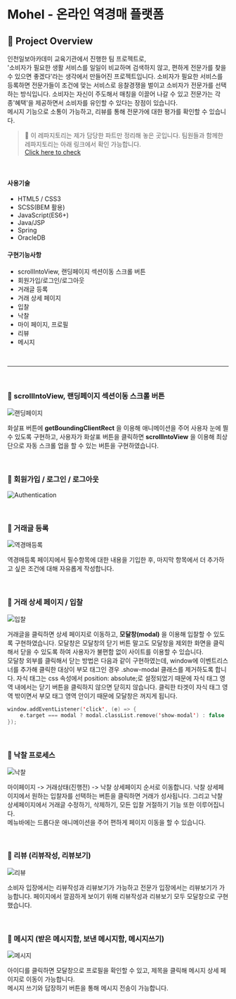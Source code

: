 # Mohel - 온라인 역경매 플랫폼
## 🌟 Project Overview
인천일보아카데미 교육기관에서 진행한 팀 프로젝트로, <br>
'소비자가 필요한 생활 서비스를 일일이 비교하며 검색하지 않고, 편하게 전문가를 찾을 수 있으면 좋겠다'라는 생각에서 만들어진 프로젝트입니다. 소비자가 필요한 서비스를 등록하면 전문가들이 조건에 맞는 서비스로 응찰경쟁을 벌이고 소비자가 전문가를 선택하는 방식입니다. 소비자는 자신이 주도해서 매칭을 이끌어 나갈 수 있고 전문가는 각종'혜택'을 제공하면서 소비자를 유인할 수 있다는 장점이 있습니다. <br>
메시지 기능으로 소통이 가능하고, 리뷰를 통해 전문가에 대한 평가를 확인할 수 있습니다. <br>
 > 🚀 이 레파지토리는 제가 담당한 파트만 정리해 놓은 곳입니다. 팀원들과 함께한 레파지토리는 아래 링크에서 확인 가능합니다. <br>
 [Click here to check](https://github.com/SookyeongLee/BAO)
 
 <br>
 
#### 사용기술
* HTML5 / CSS3
* SCSS(BEM 활용)
* JavaScript(ES6+)
* Java/JSP
* Spring
* OracleDB 
#### 구현기능사항
* scrollIntoView, 랜딩페이지 섹션이동 스크롤 버튼
* 회원가입/로그인/로그아웃
* 거래글 등록
* 거래 상세 페이지
* 입찰
* 낙찰
* 마이 페이지, 프로필
* 리뷰
* 메시지
<br>

---

<br>

### 🌟 scrollIntoView, 랜딩페이지 섹션이동 스크롤 버튼
![랜딩페이지](https://user-images.githubusercontent.com/74999421/115503645-bab0eb80-a2b1-11eb-9964-42e0926584f2.gif)

화살표 버튼에 **getBoundingClientRect** 을 이용해 애니메이션을 주어 사용자 눈에 띌 수 있도록  구현하고, 사용자가 화살표 버튼을 클릭하면 **scrollIntoView** 을 이용해 최상단으로 자동 스크롤 업을 할 수 있는 버튼을 구현하였습니다.
 
<br>
 
### 🌟 회원가입 / 로그인 / 로그아웃
![Authentication](https://user-images.githubusercontent.com/74999421/115509538-86412d80-a2b9-11eb-859b-1292e6bb5114.gif)
 
 <br>
 
 ### 🌟 거래글 등록
![역경매등록](https://user-images.githubusercontent.com/74999421/115650820-f48efa00-a364-11eb-8b4e-b8f6a303003f.gif)

 역경매등록 페이지에서 필수항목에 대한 내용을 기입한 후, 마지막 항목에서 더 추가하고 싶은 조건에 대해 자유롭게 작성합니다.
 
 <br>
 
### 🌟 거래 상세 페이지 / 입찰
![입찰](https://user-images.githubusercontent.com/74999421/115520473-29e40b00-a2c5-11eb-9919-c748ef77ab4b.gif)
 
거래글을 클릭하면 상세 페이지로 이동하고, **모달창(modal)** 을 이용해 입찰할 수 있도록 구현하였습니다. 모달창은 모달창의 닫기 버튼 말고도 모달창을 제외한 화면을 클릭해서 닫을 수 있도록 하여 사용자가 불편함 없이 사이트를 이용할 수 있습니다. <br>
모달창 외부를 클릭해서 닫는 방법은 다음과 같이 구현하였는데, window에 이벤트리스너를 추가해 클릭한 대상이 부모 태그인 경우 .show-modal 클래스를 제거하도록 합니다. 자식 태그는 css 속성에서 position: absolute;로 설정되었기 때문에 자식 태그 영역 내에서는 닫기 버튼을 클릭하지 않으면 닫히지 않습니다. 클릭한 타겟이 자식 태그 영역 밖이면서 부모 태그 영역 안이기 때문에 모달창은 꺼지게 됩니다.
```swift
window.addEventListener('click', (e) => {
    e.target === modal ? modal.classList.remove('show-modal') : false
});
```

<br>

### 🌟 낙찰 프로세스
![낙찰](https://user-images.githubusercontent.com/74999421/115652863-06729c00-a369-11eb-9439-962c95812a9d.gif)

마이페이지 -> 거래상태(진행전) -> 낙찰 상세페이지 순서로 이동합니다. 낙찰 상세페이지에서 원하는 입찰자를 선택하는 버튼을 클릭하면 거래가 성사됩니다. 그리고 낙찰 상세페이지에서 거래글 수정하기, 삭제하기, 모든 입찰 거절하기 기능 또한 이루어집니다. <br>
메뉴바에는 드롭다운 애니메이션을 주어 편하게 페이지 이동을 할 수 있습니다.
 
 <br>
 
### 🌟 리뷰 (리뷰작성, 리뷰보기)
![리뷰](https://user-images.githubusercontent.com/74999421/115520545-3b2d1780-a2c5-11eb-8e1f-30abae1f2ae5.gif)
 
소비자 입장에서는 리뷰작성과 리뷰보기가 가능하고 전문가 입장에서는 리뷰보기가 가능합니다. 페이지에서 깔끔하게 보이기 위해 리뷰작성과 리뷰보기 모두 모달창으로 구현했습니다. 

<br>
 
### 🌟 메시지 (받은 메시지함, 보낸 메시지함, 메시지쓰기)
![메시지](https://user-images.githubusercontent.com/74999421/115526990-95c97200-a2cb-11eb-8fb7-c8686f67cada.gif)

아이디를 클릭하면 모달창으로 프로필을 확인할 수 있고, 제목을 클릭해 메시지 상세 페이지로 이동이 가능합니다. <br>
메시지 쓰기와 답장하기 버튼을 통해 메시지 전송이 가능합니다.

<br>
